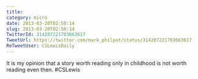 ```yaml
---
title: 
category: micro
date: 2013-03-20T02:50:14
slug: 2013-03-20T02:50:14
TwitterId: 314207221703663617
TweetUrl: https://twitter.com/mark_philpot/status/314207221703663617
ReTweetUser: CSLewisDaily
---
```


<i class="fa fa-retweet" aria-hidden="true"></i> It is my opinion that a story worth reading only in childhood is not worth reading even then. #CSLewis